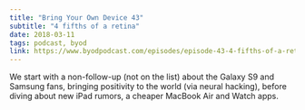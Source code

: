 ```yaml
---
title: "Bring Your Own Device 43"
subtitle: "4 fifths of a retina"
date: 2018-03-11
tags: podcast, byod
link: https://www.byodpodcast.com/episodes/episode-43-4-fifths-of-a-retina/11/3/2018
---
```

We start with a non-follow-up (not on the list) about the Galaxy S9 and Samsung fans, bringing positivity to the world (via neural hacking), before diving about new iPad rumors, a cheaper MacBook Air  and Watch apps.
